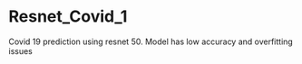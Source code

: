 # Resnet_Covid_1
Covid 19 prediction using resnet 50.
Model has low accuracy and overfitting issues
